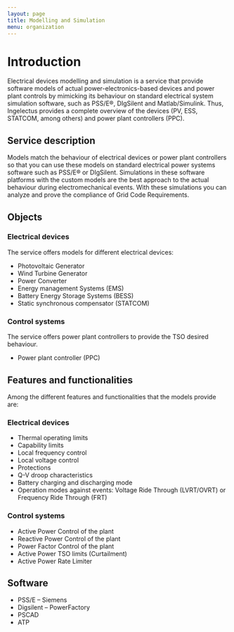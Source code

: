 ```yaml
---
layout: page
title: Modelling and Simulation
menu: organization
---
```


# Introduction
Electrical devices modelling and simulation is a service that provide software models of actual power-electronics-based devices and power plant controls by mimicking its behaviour on standard electrical system simulation software, such as PSS/E®, DIgSilent and Matlab/Simulink. Thus, Ingelectus provides a complete overview of the devices (PV, ESS, STATCOM, among others)  and power plant controllers (PPC).

## Service description
Models match the behaviour of electrical devices or power plant controllers so that you can use these models on standard electrical power systems software such as PSS/E® or DIgSilent. Simulations in these software platforms with the custom models are the best  approach to the actual behaviour during electromechanical events. With these simulations you can analyze and prove the compliance of Grid Code Requirements. 

## Objects
### Electrical devices
The service offers models for different electrical devices: 
*	Photovoltaic Generator 
*	Wind Turbine Generator 
*	Power Converter 
*	Energy management Systems (EMS)
*	Battery Energy Storage Systems (BESS)
*	Static synchronous compensator (STATCOM)


### Control systems
The service offers power plant controllers to provide the TSO desired behaviour.
*	Power plant controller (PPC)


## Features and functionalities
Among the different features and functionalities  that the models provide are:

### Electrical devices

*	Thermal operating limits 
*	Capability limits
*	Local frequency control
*	Local voltage control
*	Protections
*	Q-V droop characteristics 
*	Battery charging and discharging mode
*	Operation modes against events: Voltage Ride Through (LVRT/OVRT) or Frequency Ride Through (FRT)

### Control systems  
    
*	Active Power Control of the plant
*	Reactive Power Control of the plant
*	Power Factor Control of the plant
*	Active Power TSO limits (Curtailment)
*	Active Power Rate Limiter

## Software
*   PSS/E – Siemens
*   Digsilent – PowerFactory
*   PSCAD
*   ATP
